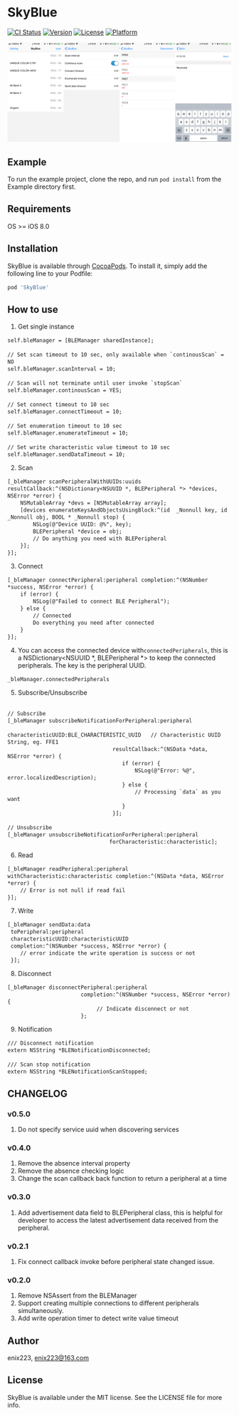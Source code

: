 # SkyBlue

[![CI Status](https://img.shields.io/travis/enix223/SkyBlue.svg?style=flat)](https://travis-ci.org/enix223/SkyBlue)
[![Version](https://img.shields.io/cocoapods/v/SkyBlue.svg?style=flat)](https://cocoapods.org/pods/SkyBlue)
[![License](https://img.shields.io/cocoapods/l/SkyBlue.svg?style=flat)](https://cocoapods.org/pods/SkyBlue)
[![Platform](https://img.shields.io/cocoapods/p/SkyBlue.svg?style=flat)](https://cocoapods.org/pods/SkyBlue)

![](/screenshoot/showcase.png)

## Example

To run the example project, clone the repo, and run `pod install` from the Example directory first.

## Requirements

OS >= iOS 8.0

## Installation

SkyBlue is available through [CocoaPods](https://cocoapods.org). To install
it, simply add the following line to your Podfile:

```ruby
pod 'SkyBlue'
```

## How to use

1. Get single instance

```objc
self.bleManager = [BLEManager sharedInstance];

// Set scan timeout to 10 sec, only available when `continousScan` = NO
self.bleManager.scanInterval = 10;

// Scan will not terminate until user invoke `stopScan`
self.bleManager.continousScan = YES;

// Set connect timeout to 10 sec
self.bleManager.connectTimeout = 10;

// Set enumeration timeout to 10 sec
self.bleManager.enumerateTimeout = 10;

// Set write characteristic value timeout to 10 sec
self.bleManager.sendDataTimeout = 10;
```

2. Scan

```objc
[_bleManager scanPeripheralWithUUIDs:uuids resultCallback:^(NSDictionary<NSUUID *, BLEPeripheral *> *devices, NSError *error) {
    NSMutableArray *devs = [NSMutableArray array];
    [devices enumerateKeysAndObjectsUsingBlock:^(id  _Nonnull key, id  _Nonnull obj, BOOL * _Nonnull stop) {
        NSLog(@"Device UUID: @%", key);
        BLEPeripheral *device = obj;
        // Do anything you need with BLEPeripheral
    }];
}];
```

3. Connect

```objc
[_bleManager connectPeripheral:peripheral completion:^(NSNumber *success, NSError *error) {
    if (error) {
        NSLog(@"Failed to connect BLE Peripheral");
    } else {
        // Connected
        Do everything you need after connected
    }
}];
```

4. You can access the connected device with`connectedPeripherals`, this is a NSDictionary<NSUUID *, BLEPeripheral *> to keep the connected peripherals. The key is the peripheral UUID. 

```objc
_bleManager.connectedPeripherals
```

5. Subscribe/Unsubscribe

```objc

// Subscribe
[_bleManager subscribeNotificationForPeripheral:peripheral
                             characteristicUUID:BLE_CHARACTERISTIC_UUID   // Characteristic UUID String, eg. FFE1
                                 resultCallback:^(NSData *data, NSError *error) {
                                    if (error) {
                                        NSLog(@"Error: %@", error.localizedDescription);
                                    } else {
                                        // Processing `data` as you want
                                    }
                                 }];
                                 
// Unsubscribe
[_bleManager unsubscribeNotificationForPeripheral:peripheral
                                forCharacteristic:characteristic];
```

6. Read

```objc
[_bleManager readPeripheral:peripheral withCharacteristic:characteristic completion:^(NSData *data, NSError *error) {
    // Error is not null if read fail
}];
```

7. Write

```objc
[_bleManager sendData:data
 toPeripheral:peripheral
 characteristicUUID:characteristicUUID
 completion:^(NSNumber *success, NSError *error) {
    // error indicate the write operation is success or not
 }];
```

8. Disconnect

```objc
[_bleManager disconnectPeripheral:peripheral
                       completion:^(NSNumber *success, NSError *error) {
                            // Indicate disconnect or not
                       };
```

9. Notification

```objc
/// Disconnect notification
extern NSString *BLENotificationDisconnected;

/// Scan stop notification
extern NSString *BLENotificationScanStopped;

```

## CHANGELOG

### v0.5.0

1. Do not specify service uuid when discovering services

### v0.4.0

1. Remove the absence interval property
2. Remove the absence checking logic
3. Change the scan callback back function to return a peripheral at a time

### v0.3.0

1. Add advertisement data field to BLEPeripheral class, this is helpful for developer to access the latest advertisement data received from the peripheral.

### v0.2.1

1. Fix connect callback invoke before peripheral state changed issue.

### v0.2.0

1. Remove NSAssert from the BLEManager
2. Support creating multiple connections to different peripherals simultaneously.
3. Add write operation timer to detect write value timeout

## Author

enix223, enix223@163.com

## License

SkyBlue is available under the MIT license. See the LICENSE file for more info.
